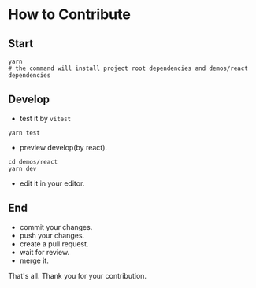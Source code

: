 # How to Contribute

## Start

```shell
yarn
# the command will install project root dependencies and demos/react dependencies
```

## Develop

* test it by `vitest`
```shell
yarn test
```

* preview develop(by react).
```shell
cd demos/react
yarn dev
```

* edit it in your editor.

## End

* commit your changes.
* push your changes.
* create a pull request.
* wait for review.
* merge it.

That's all. Thank you for your contribution.
